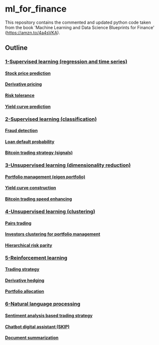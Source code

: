 # ml_for_finance
This repository contains the commented and updated python code taken from the book 'Machine Learning and Data Science Blueprints for Finance' (https://amzn.to/4a4sVKA).

## Outline

### [1-Supervised learning (regression and time series)](https://github.com/alecontuIT/ml_for_finance/tree/main/supervised%20learning%20(regression%20and%20time%20series))
#### [Stock price prediction](https://github.com/alecontuIT/ml_for_finance/blob/main/supervised%20learning%20(regression%20and%20time%20series)/1_stock_price_prediction.ipynb)
#### [Derivative pricing](https://github.com/alecontuIT/ml_for_finance/blob/main/supervised%20learning%20(regression%20and%20time%20series)/2_derivative_pricing.ipynb)
#### [Risk tolerance](https://github.com/alecontuIT/ml_for_finance/blob/main/supervised%20learning%20(regression%20and%20time%20series)/3_risk_tolerance.ipynb)
#### [Yield curve prediction](https://github.com/alecontuIT/ml_for_finance/blob/main/supervised%20learning%20(regression%20and%20time%20series)/4_yield_curve_prediction.ipynb)


### [2-Supervised learning (classification)](https://github.com/alecontuIT/ml_for_finance/tree/main/supervised%20learning%20(classification))
#### [Fraud detection](https://github.com/alecontuIT/ml_for_finance/blob/main/supervised%20learning%20(classification)/1_fraud_detection.ipynb)
#### [Loan default probability](https://github.com/alecontuIT/ml_for_finance/blob/main/supervised%20learning%20(classification)/2_Loan_default_probability.ipynb)
#### [Bitcoin trading strategy (signals)](https://github.com/alecontuIT/ml_for_finance/blob/main/supervised%20learning%20(classification)/3_Bitcoin_trading_strategy.ipynb)


### [3-Unsupervised learning (dimensionality reduction)](https://github.com/alecontuIT/ml_for_finance/tree/main/unsupervised%20learning%20(dimensionality%20reduction))
#### [Portfolio management (eigen portfolio)](https://github.com/alecontuIT/ml_for_finance/blob/main/unsupervised%20learning%20(dimensionality%20reduction)/1_portfolio_management.ipynb)
#### [Yield curve construction](https://github.com/alecontuIT/ml_for_finance/blob/main/unsupervised%20learning%20(dimensionality%20reduction)/2_yield_curve_construction.ipynb)
#### [Bitcoin trading speed enhancing](https://github.com/alecontuIT/ml_for_finance/blob/main/unsupervised%20learning%20(dimensionality%20reduction)/3_bitcoin_trading_enhance_speed_accuracy.ipynb)

### [4-Unsupervised learning (clustering)](https://github.com/alecontuIT/ml_for_finance/tree/main/unsupervised%20learning%20(clustering))
#### [Pairs trading](https://github.com/alecontuIT/ml_for_finance/blob/main/unsupervised%20learning%20(clustering)/1_pairs_trading.ipynb)
#### [Investors clustering for portfolio management](https://github.com/alecontuIT/ml_for_finance/blob/main/unsupervised%20learning%20(clustering)/2_portfolio_management_investor_clustering.ipynb)
#### [Hierarchical risk parity](https://github.com/alecontuIT/ml_for_finance/blob/main/unsupervised%20learning%20(clustering)/3_hierarchical_risk_parity.ipynb)

### [5-Reinforcement learning](https://github.com/alecontuIT/ml_for_finance/tree/main/reinforcement%20learning)
#### [Trading strategy](https://github.com/alecontuIT/ml_for_finance/blob/main/reinforcement%20learning/1_trading_strategy.ipynb)
#### [Derivative hedging](https://github.com/alecontuIT/ml_for_finance/blob/main/reinforcement%20learning/2_derivative_hedging.ipynb)
#### [Portfolio allocation](https://github.com/alecontuIT/ml_for_finance/blob/main/reinforcement%20learning/3_portfolio_allocation.ipynb)

### [6-Natural language processing](https://github.com/alecontuIT/ml_for_finance/tree/main/natural%20language%20processing)
#### [Sentiment analysis based trading strategy](https://github.com/alecontuIT/ml_for_finance/blob/main/natural%20language%20processing/1_trading%20strategy%20with%20NLP%20and%20sentiment%20analysis.ipynb)
#### [Chatbot digital assistant (SKIP)](https://github.com/alecontuIT/ml_for_finance/blob/main/natural%20language%20processing/2_chatbot_digital_assistant.ipynb)
#### [Document summarization](https://github.com/alecontuIT/ml_for_finance/blob/main/natural%20language%20processing/3_document%20summarization.ipynb)

